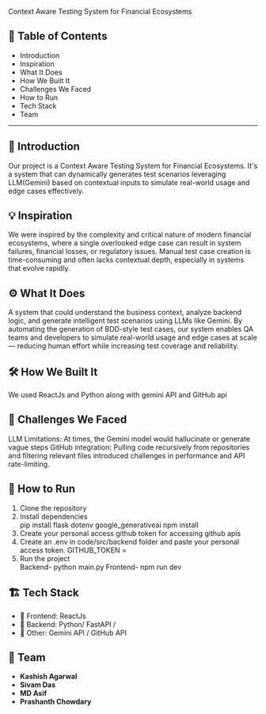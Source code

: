 Context Aware Testing System for Financial Ecosystems

## 📌 Table of Contents
- Introduction
- Inspiration
- What It Does
- How We Built It
- Challenges We Faced
- How to Run
- Tech Stack
- Team

---

## 🎯 Introduction
Our project is a Context Aware Testing System for Financial Ecosystems. It's a system that can
dynamically generates test scenarios leveraging LLM(Gemini) based on contextual inputs to simulate real-world usage and edge cases effectively.

## 💡 Inspiration
We were inspired by the complexity and critical nature of modern financial ecosystems, where a single overlooked edge case can result in system failures, financial losses, or regulatory issues. Manual test case creation is time-consuming and often lacks contextual depth, especially in systems that evolve rapidly.

## ⚙️ What It Does
A system that could understand the business context, analyze backend logic, and generate intelligent test scenarios using LLMs like Gemini. By automating the generation of BDD-style test cases, our system enables QA teams and developers to simulate real-world usage and edge cases at scale — reducing human effort while increasing test coverage and reliability.

## 🛠️ How We Built It
We used ReactJs and Python along with gemini API and GitHub api

## 🚧 Challenges We Faced
LLM Limitations: At times, the Gemini model would hallucinate or generate vague steps
GitHub integration: Pulling code recursively from repositories and filtering relevant files  introduced challenges in performance and API rate-limiting.

## 🏃 How to Run
1. Clone the repository  
2. Install dependencies  
   pip install flask dotenv google_generativeai 
   npm install 
3. Create your personal access github token for accessing github apis
4. Create an .env in code/src/backend folder and paste your personal access token. 
   GITHUB_TOKEN = <token>
5. Run the project  
   Backend- python main.py
   Frontend- npm run dev
   

## 🏗️ Tech Stack
- 🔹 Frontend: ReactJs
- 🔹 Backend: Python/ FastAPI /
- 🔹 Other: Gemini API / GitHub API

## 👥 Team
- **Kashish Agarwal** 
- **Sivam Das** 
- **MD Asif** 
- **Prashanth Chowdary**
